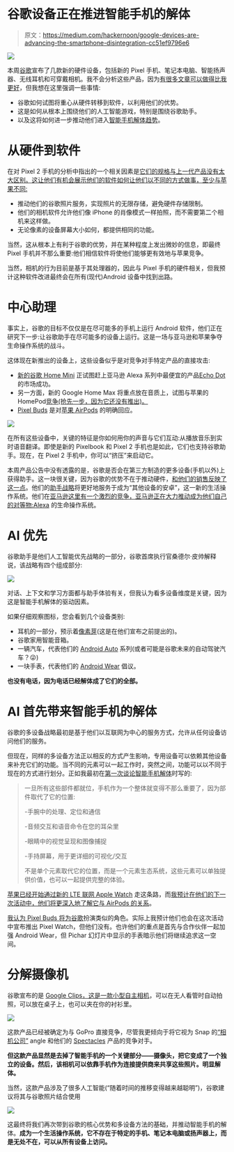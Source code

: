 # 谷歌设备正在推进智能手机的解体

> 原文：<https://medium.com/hackernoon/google-devices-are-advancing-the-smartphone-disintegration-cc51ef9796e6>

![](img/e3d7fbac2e54c638c4029e928ec09e2c.png)

本周[谷歌](https://hackernoon.com/tagged/google)宣布了几款新的硬件设备，包括新的 Pixel 手机、笔记本电脑、智能扬声器、无线耳机和可穿戴相机。我不会分析这些产品，因为[有很多文章可以做得比我更好](https://www.wired.com/2017/10/everything-google-announced-2017-pixel-event/)，但我想在这里强调一些事情:

*   谷歌如何试图将重心从硬件转移到软件，以利用他们的优势。
*   这是如何从根本上围绕他们的人工智能游戏，特别是围绕谷歌助手。
*   以及这将如何进一步推动他们进入[智能手机解体趋势](/@jorge.serna/apple-airpods-and-the-disintegration-of-the-smartphone-cb8e29efc8e3)。

# 从硬件到软件

在对 Pixel 2 手机的分析中指出的一个相关因素是[它们的规格与上一代产品没有太大区别。这让他们有机会展示他们的软件如何让他们以不同的方式做事，至少与苹果不同:](https://techcrunch.com/2017/10/04/hands-on-with-googles-pixel-2-a-shift-away-from-the-war-of-hardware-specs/?ncid=rss&utm_source=tctwreshare&utm_medium=feed&utm_campaign=Feed%3A+Techcrunch+%28TechCrunch%29&sr_share=twitter)

*   推动他们的谷歌照片服务，实现照片的无限存储，避免硬件存储限制。
*   他们的相机软件允许他们像 iPhone 的肖像模式一样拍照，而不需要第二个相机来这样做。
*   无论像素的设备屏幕大小如何，都提供相同的功能。

当然，这从根本上有利于谷歌的优势，并在某种程度上发出微妙的信息，即最终 Pixel 手机并不那么重要:他们相信软件将使他们能够更有效地与苹果竞争。

当然，相机的行为目前是基于其处理器的，因此与 Pixel 手机的硬件相关，但我预计这种软件改进最终会在所有(现代)Android 设备中找到出路。

# 中心助理

事实上，谷歌的目标不仅仅是在尽可能多的手机上运行 Android 软件，他们正在研究下一步:让谷歌助手在尽可能多的设备上运行。这是一场与亚马逊和苹果争夺生命操作系统的战斗。

这体现在新推出的设备上，这些设备似乎是对竞争对手特定产品的直接攻击:

*   [新的谷歌 Home Mini](https://www.wired.com/story/google-home-mini-puts-assistant-everywhere/) 正试图赶上亚马逊 Alexa 系列中最便宜的产品[Echo Dot](https://www.amazon.com/All-New-Amazon-Echo-Dot-Add-Alexa-To-Any-Room/dp/B01DFKC2SO)的市场成功。
*   另一方面，新的 Google Home Max 将重点放在音质上，试图与苹果的 HomePod[竞争(抢先一步，因为它还没有推出)。](https://www.apple.com/homepod/)
*   [Pixel Buds](https://www.wired.com/story/google-introduces-pixel-buds/) 是对[苹果 AirPods](https://www.apple.com/lae/airpods/) 的明确回应。

![](img/539b451d0cddb0b9c15712fbd925bda1.png)

在所有这些设备中，关键的特征是你如何用你的声音与它们互动:从播放音乐到实时语音翻译。即使是新的 Pixelbook 和 Pixel 2 手机也是如此，它们也支持谷歌助手。现在，在 Pixel 2 手机中，你可以“挤压”来启动它。

本周产品公告中没有透露的是，谷歌是否会在第三方制造的更多设备(手机以外)上获得助手。这一块很关键，因为谷歌的优势不在于推动硬件，[和他们的销售反映了这一点](https://android.gadgethacks.com/news/rare-moment-pixels-sales-figures-are-revealed-0178148/)。他们的[助手战略](https://hackernoon.com/tagged/strategy)将更好地服务于成为“其他设备的安卓”，这一新的生活操作系统。他们在[亚马逊这里有一个激烈的竞争，亚马逊正在大力推动成为他们自己的对等物:Alexa](https://hackernoon.com/how-amazon-is-winning-the-battle-for-the-home-operating-system-d794ab48fb82) 的生命操作系统。

# AI 优先

谷歌助手是他们人工智能优先战略的一部分，谷歌首席执行官桑德尔·皮帅解释说，该战略有四个组成部分:

![](img/483b20616592fd82670cd2e43b72a2a6.png)

对话、上下文和学习方面都与助手体验有关，但我认为看多设备维度是关键，因为这是智能手机解体的驱动因素。

如果仔细观察图标，您会看到几个设备类别:

*   耳机的一部分，预示着[像素芽](https://www.wired.com/story/google-introduces-pixel-buds/)(这是在他们宣布之前提出的)。
*   谷歌家用智能音箱。
*   一辆汽车，代表他们的 [Android Auto](https://www.android.com/auto/) 系列(或者可能是谷歌未来的自动驾驶汽车？😜)
*   一块手表，代表他们的 [Android Wear](https://www.android.com/wear/) 倡议。

**也没有电话，因为电话已经解体成了它们的全部。**

# AI 首先带来智能手机的解体

谷歌的多设备战略最初是基于他们以互联网为中心的服务方式，允许从任何设备访问他们的服务。

但现在，同样的多设备方法正以相反的方式产生影响，专用设备可以依赖其他设备来补充它们的功能。当不同的元素可以一起工作时，突然之间，功能可以以不同于现在的方式进行划分。正如我最初在[第一次谈论智能手机解体](/@jorge.serna/apple-airpods-and-the-disintegration-of-the-smartphone-cb8e29efc8e3)时写的:

> 一旦所有这些部件都就位，手机作为一个整体就变得不那么重要了，因为部件取代了它的位置:
> 
> -手腕中的处理、定位和通信
> 
> -音频交互和语音命令在您的耳朵里
> 
> -眼睛中的视觉呈现和图像捕捉
> 
> -手持屏幕，用于更详细的可视化/交互
> 
> 不是单个元素取代它的位置，而是一个元素生态系统，这些元素可以单独提供价值，也可以一起提供完整的体验。

[苹果已经开始通过新的 LTE 联网 Apple Watch](https://hackernoon.com/the-lte-apple-watch-virtuous-cycle-for-a-new-ecosystem-a9211c608f54) 走这条路，而[我预计在他们的下一次活动中，他们将更深入地了解它与 AirPods 的关系](https://hackernoon.com/whats-missing-in-the-lte-apple-watch-5129382893b8)。

[我认为 Pixel Buds 将为谷歌](/@jorge.serna/wwdc-2017-social-comms-2-watchos-4-and-the-smartphone-disintegration-340050269251)扮演类似的角色。实际上我预计他们也会在这次活动中宣布推出 Pixel Watch，但他们没有。也许他们的重点是首先与合作伙伴一起加强 Android Wear，但 Pichar 幻灯片中显示的手表暗示他们将继续追求这一空间。

# 分解摄像机

谷歌宣布的是 [Google Clips，这是一款小型自主相机](https://store.google.com/us/product/google_clips?hl=en-US)，可以在无人看管时自动拍照，可以放在桌子上，也可以夹在你的衬衫里。

![](img/bcc70cd3beafb98221a5daa9465f1108.png)

这款产品已经被确定为与 GoPro 直接竞争，尽管我更倾向于将它视为 Snap 的[“相机公司”](https://www.newyorker.com/business/currency/why-is-snap-calling-itself-a-camera-company) angle 和他们的 [Spectacles](https://www.spectacles.com/es/) 产品的竞争对手。

**但这款产品显然是去掉了智能手机的一个关键部分——摄像头，把它变成了一个独立的设备。然后，该相机可以依靠手机作为连接提供商来共享这些照片。明显解体。**

当然，这款产品涉及了很多人工智能(“随着时间的推移变得越来越聪明”)，谷歌建议将其与谷歌照片结合使用

![](img/2a909b8af758d719cb053ceec247ea47.png)

这最终将我们再次带到谷歌的核心优势和多设备方法的基础，并推动智能手机的解体。**成为一个生活操作系统，它不存在于特定的手机、笔记本电脑或扬声器上，而是无处不在，可以从所有设备上访问**[](https://hackernoon.com/i-s-multidevice-the-achilles-heel-for-whatsapp-1ac91c3edf07)****。****
